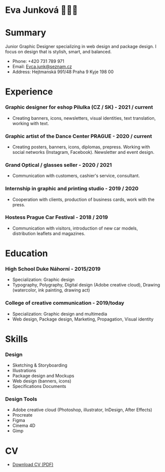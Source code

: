 

# Eva Junková 👩🏽‍💻

# Summary

Junior Graphic Designer specializing in web design and package design. I focus on design that is stylish, smart, and balanced.

- Phone: +420 731 789 971
- Email: Evca.junk@seznam.cz
- Address: Hejtmanská 991/48 Praha 9 Kyje 198 00


# Experience

### Graphic designer for eshop Pilulka (CZ / SK) - 2021 / current

- Creating banners, icons, newsletters, visual identities, text translation, working with text.



### Graphic artist of the Dance Center PRAGUE - 2020 / current

- Creating posters, banners, icons, diplomas, prepress. Working with social networks (Instagram, Facebook). Newsletter and event design.


### Grand Optical / glasses seller - 2020 / 2021

- Communication with customers, cashier's service, consultant. 


### Internship in graphic and printing studio - 2019 / 2020

- Cooperation with clients, production of business cards, work with the press.


### Hostess Prague Car Festival - 2018 / 2019

- Communication with visitors, introduction of new car models, distribution leaflets and magazines.


# Education

### High School Duke Náhorní - 2015/2019
- Specialization: Graphic design
- Typography, Polygraphy, Digital design (Adobe creative cloud), Drawing (watercolor, ink painting, drawing act)

### College of creative communication - 2019/today
- Specialization: Graphic design and multimedia
- Web design, Package design, Marketing, Propagation, Visual identity


# Skills

### Design

- Sketching & Storyboarding
- Illustrations
- Package design and Mockups
- Web design (banners, icons)
- Specifications Documents

### Design Tools

- Adobe creative cloud (Photoshop, illustrator, InDesign, After Effects)
- Procreate
- Figma
- Cinema 4D
- Gimp

# CV
- [Download CV (PDF)](pdf/cv-2021-11-ejunkova.pdf)
